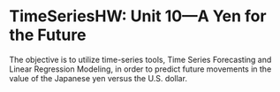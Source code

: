 # TimeSeriesHW: Unit 10—A Yen for the Future

The objective is to utilize time-series tools, Time Series Forecasting and Linear Regression Modeling, in order to predict future movements in the value of the Japanese yen versus the U.S. dollar.
